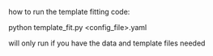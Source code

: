 how to run the template fitting code:

python template_fit.py <config_file>.yaml

will only run if you have the data and template files needed